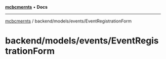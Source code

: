 [**mcbcmernts**](../../../../README.md) • **Docs**

---

[mcbcmernts](../../../../modules.md) /
backend/models/events/EventRegistrationForm

# backend/models/events/EventRegistrationForm
